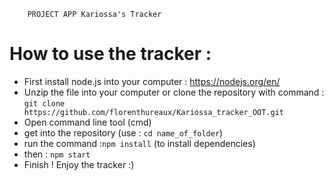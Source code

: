 		PROJECT APP Kariossa's Tracker

<h1>How to use the tracker :</h1>

- First install node.js into your computer : https://nodejs.org/en/
- Unzip the file into your computer or clone the repository with command : ```git clone https://github.com/florenthureaux/Kariossa_tracker_OOT.git```
- Open command line tool (cmd) 
- get into the repository (use : ```cd name_of_folder```)
- run the command :```npm install``` (to install dependencies)
- then : ```npm start```
- Finish ! Enjoy the tracker :)

